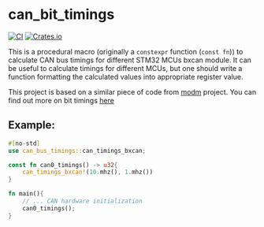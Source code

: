 # can_bit_timings

[![CI](https://github.com/ASMfreaK/can_bit_timings/actions/workflows/ci.yml/badge.svg)](https://github.com/ASMfreaK/can_bit_timings/actions/workflows/ci.yml) [![Crates.io](https://img.shields.io/crates/l/can-bit-timings)](https://github.com/ASMfreaK/can_bit_timings/blob/main/LICENSE)

This is a procedural macro (originally a `constexpr` function (`const fn`)) to calculate CAN bus timings for different STM32 MCUs bxcan module. It can be useful to calculate timings for different MCUs, but one should write a function formatting the calculated values into appropriate register value.

This project is based on a similar piece of code from [modm](https://github.com/modm/modm) project. You can find out more on bit timings [here](http://www.bittiming.can-wiki.info/)

## Example:

```rust
#[no-std]
use can_bus_timings::can_timings_bxcan;

const fn can0_timings() -> u32{
    can_timings_bxcan!(10.mhz(), 1.mhz())
}

fn main(){
    // ... CAN hardware initialization
    can0_timings();
}
```
